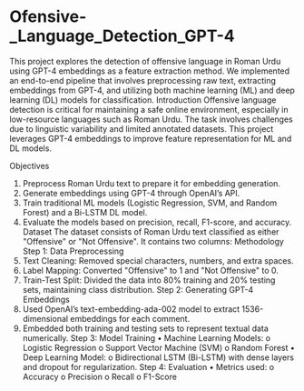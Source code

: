 # Ofensive-_Language_Detection_GPT-4
This project explores the detection of offensive language in Roman Urdu using GPT-4 embeddings as a feature extraction method. We implemented an end-to-end pipeline that involves preprocessing raw text, extracting embeddings from GPT-4, and utilizing both machine learning (ML) and deep learning (DL) models for classification. 
Introduction
Offensive language detection is critical for maintaining a safe online environment, especially in low-resource languages such as Roman Urdu. The task involves challenges due to linguistic variability and limited annotated datasets. This project leverages GPT-4 embeddings to improve feature representation for ML and DL models.

Objectives
1.	Preprocess Roman Urdu text to prepare it for embedding generation.
2.	Generate embeddings using GPT-4 through OpenAI’s API.
3.	Train traditional ML models (Logistic Regression, SVM, and Random Forest) and a Bi-LSTM DL model.
4.	Evaluate the models based on precision, recall, F1-score, and accuracy.
Dataset
The dataset consists of Roman Urdu text classified as either "Offensive" or "Not Offensive". It contains two columns:
Methodology
Step 1: Data Preprocessing
1.	Text Cleaning: Removed special characters, numbers, and extra spaces.
2.	Label Mapping: Converted "Offensive" to 1 and "Not Offensive" to 0.
3.	Train-Test Split: Divided the data into 80% training and 20% testing sets, maintaining class distribution.
Step 2: Generating GPT-4 Embeddings
1.	Used OpenAI’s text-embedding-ada-002 model to extract 1536-dimensional embeddings for each comment.
2.	Embedded both training and testing sets to represent textual data numerically.
Step 3: Model Training
•	Machine Learning Models:
o	Logistic Regression
o	Support Vector Machine (SVM)
o	Random Forest
•	Deep Learning Model:
o	Bidirectional LSTM (Bi-LSTM) with dense layers and dropout for regularization.
Step 4: Evaluation
•	Metrics used:
o	Accuracy
o	Precision
o	Recall
o	F1-Score
